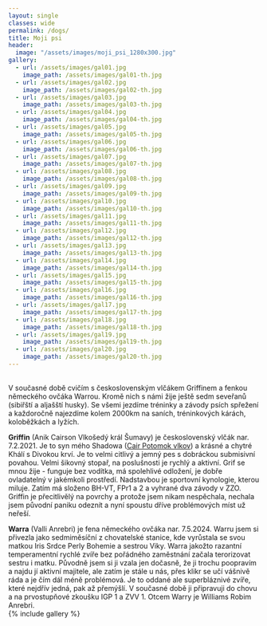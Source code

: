 ```yaml
---
layout: single
classes: wide
permalink: /dogs/
title: Moji psi
header:
  image: "/assets/images/moji_psi_1280x300.jpg"
gallery:
  - url: /assets/images/gal01.jpg
    image_path: /assets/images/gal01-th.jpg
  - url: /assets/images/gal02.jpg
    image_path: /assets/images/gal02-th.jpg
  - url: /assets/images/gal03.jpg
    image_path: /assets/images/gal03-th.jpg
  - url: /assets/images/gal04.jpg
    image_path: /assets/images/gal04-th.jpg
  - url: /assets/images/gal05.jpg
    image_path: /assets/images/gal05-th.jpg
  - url: /assets/images/gal06.jpg
    image_path: /assets/images/gal06-th.jpg
  - url: /assets/images/gal07.jpg
    image_path: /assets/images/gal07-th.jpg
  - url: /assets/images/gal08.jpg
    image_path: /assets/images/gal08-th.jpg
  - url: /assets/images/gal09.jpg
    image_path: /assets/images/gal09-th.jpg
  - url: /assets/images/gal10.jpg
    image_path: /assets/images/gal10-th.jpg
  - url: /assets/images/gal11.jpg
    image_path: /assets/images/gal11-th.jpg
  - url: /assets/images/gal12.jpg
    image_path: /assets/images/gal12-th.jpg
  - url: /assets/images/gal13.jpg
    image_path: /assets/images/gal13-th.jpg
  - url: /assets/images/gal14.jpg
    image_path: /assets/images/gal14-th.jpg
  - url: /assets/images/gal15.jpg
    image_path: /assets/images/gal15-th.jpg
  - url: /assets/images/gal16.jpg
    image_path: /assets/images/gal16-th.jpg
  - url: /assets/images/gal17.jpg
    image_path: /assets/images/gal17-th.jpg
  - url: /assets/images/gal18.jpg
    image_path: /assets/images/gal18-th.jpg
  - url: /assets/images/gal19.jpg
    image_path: /assets/images/gal19-th.jpg
  - url: /assets/images/gal20.jpg
    image_path: /assets/images/gal20-th.jpg
---
```

<br>
V současné době cvičím s československým vlčákem Griffinem a fenkou německého ovčáka Warrou. Kromě nich s námi žije ještě sedm seveřanů (sibiřští a aljašští husky). Se všemi jezdíme tréninky a závody psích spřežení a každoročně najezdíme kolem 2000km na saních, tréninkových kárách, koloběžkách a lyžích.

**Griffin** (Anik Cairson Vlkošedý král Šumavy) je československý vlčák nar. 7.2.2021.  Je to syn mého Shadowa ([Cair Potomok vlkov](https://cair.websnadno.cz/VYCVIK-CESKOSLOVENSKYCH-VLCAKU.html)) a krásné a chytré Khálí s Divokou krví. Je to velmi citlivý a jemný pes s dobráckou submisivní povahou. Velmi šikovný stopař, na poslušnosti je rychlý a aktivní. Grif se mnou žije - funguje bez vodítka, má spolehlivé odložení, je dobře ovladatelný v jakémkoli prostředí. Nadstavbou je sportovní kynologie, kterou miluje. Zatím má složeno BH-VT, FPr1 a 2 a vyhrané dva závody v ZZO. Griffin je přecitlivělý na povrchy a protože jsem nikam nespěchala, nechala jsem původní paniku odeznít a nyní spoustu dříve problémových míst už neřeší.

**Warra** (Valli Anrebri) je fena německého ovčáka nar. 7.5.2024. Warru jsem si přivezla jako sedmiměsíční z chovatelské stanice, kde vyrůstala se svou matkou Iris Srdce Perly Bohemie a sestrou Viky. Warra jakožto razantní temperamentní rychlé zvíře bez pořádného zaměstnání začala terorizovat sestru i matku. Původně jsem si ji vzala jen dočasně, že ji trochu poopravím a najdu jí aktivní majitele, ale zatím je stále u nás, přes klikr se učí vášnivě ráda a je čím dál méně problémová. Je to oddané ale superbláznivé zvíře, které nejdřív jedná, pak až přemýšlí. V současné době ji připravuji do chovu a na prvostupňové zkoušku IGP 1 a ZVV 1. Otcem Warry je Williams Robim Anrebri.
<br>
{% include gallery %}